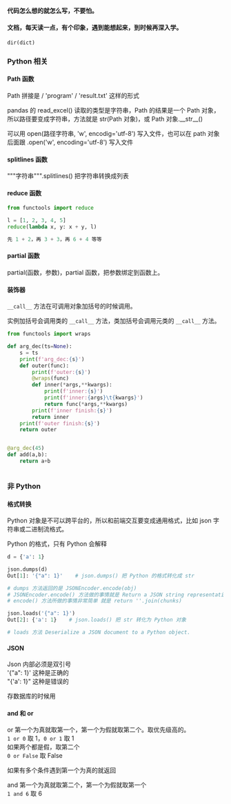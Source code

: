 
#### 代码怎么想的就怎么写，不要怕。  

#### 文档，每天读一点，有个印象，遇到能想起来，到时候再深入学。   

`dir(dict)`  


### Python 相关  


#### Path 函数  

Path 拼接是 / 'program' / 'result.txt' 这样的形式  

pandas 的 read_excel() 读取的类型是字符串，Path 的结果是一个 Path 对象，所以路径要变成字符串，方法就是 str(Path 对象)，或 Path 对象.\_\_str__()  

可以用 open(路径字符串, 'w', encodig='utf-8') 写入文件，也可以在 path 对象后面跟 .open('w', encoding='utf-8') 写入文件  


#### splitlines 函数  

"""字符串""".splitlines() 把字符串转换成列表   


#### reduce 函数  

```python 
from functools import reduce 

l = [1, 2, 3, 4, 5] 
reduce(lambda x, y: x + y, l)

先 1 + 2，再 3 + 3，再 6 + 4 等等  
```

#### partial 函数  

partial(函数，参数)，partial 函数，把参数绑定到函数上。  



#### 装饰器  

`__call__` 方法在可调用对象加括号的时候调用。  

实例加括号会调用类的 `__call__` 方法，类加括号会调用元类的 `__call__` 方法。  


```python
from functools import wraps

def arg_dec(ts=None):
    s = ts
    print(f'arg_dec:{s}')
    def outer(func):
        print(f'outer:{s}')
        @wraps(func)
        def inner(*args,**kwargs):
            print(f'inner:{s}')
            print(f'inner:{args}\t{kwargs}')
            return func(*args,**kwargs)
        print(f'inner finish:{s}')
        return inner
    print(f'outer finish:{s}')
    return outer


@arg_dec(45)
def add(a,b):
    return a+b
```


```python 
```

### 非 Python  

#### 格式转换  

Python 对象是不可以跨平台的，所以和前端交互要变成通用格式，比如 json 字符串或二进制流格式。  

Python 的格式，只有 Python 会解释  

```python
d = {'a': 1}  

json.dumps(d)
Out[1]: '{"a": 1}'    # json.dumps() 把 Python 的格式转化成 str  

# dumps 方法返回的是 JSONEncoder.encode(obj)
# JSONEncoder.encode() 方法做的事情就是 Return a JSON string representation of a Python data structure. 
# encode() 方法所做的事情非常简单 就是 return ''.join(chunks)  

json.loads('{"a": 1}')
Out[2]: {'a': 1}    # json.loads() 把 str 转化为 Python 对象  

# loads 方法 Deserialize a JSON document to a Python object.  
```


#### JSON  

Json 内部必须是双引号  
'{"a": 1}' 这种是正确的  
"{'a': 1}" 这种是错误的  

存数据库的时候用  


#### and 和 or  

or 第一个为真就取第一个，第一个为假就取第二个。取优先级高的。    
`1 or 0` 取 1，`0 or 1` 取 1  
如果两个都是假，取第二个  
`0 or False` 取 False   

如果有多个条件遇到第一个为真的就返回  


and 第一个为真就取第二个，第一个为假就取第一个  
`1 and 6` 取 6  


